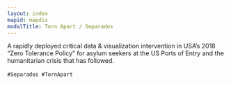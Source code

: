 ```yaml
---
layout: index
mapid: mapdiv
modalTitle: Torn Apart / Separados
---
```


<p data-i18n="ta-index-modal">A rapidly deployed critical data & visualization intervention in USA’s 2018
“Zero Tolerance Policy” for asylum seekers at the US Ports of Entry and the humanitarian crisis that has followed.</p>
  
`#Separados #TornApart` &nbsp;<i class="fab fa-twitter"></i>
